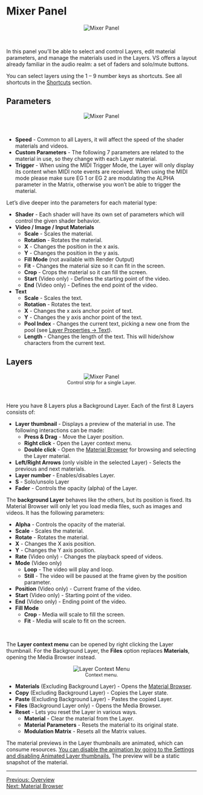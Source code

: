 # Mixer Panel

<div style="text-align: center;">
<figure style="text-align: center;">
  <img src="/vs2/images/main-panel-mixer.png" alt="Mixer Panel" style="padding: 0px; bottom-padding: 0px" />
  <figcaption></figcaption>
</figure>
</div>
<br>

In this panel you’ll be able to select and control Layers, edit material parameters, and manage the materials used in the Layers. VS offers a layout already familiar in the audio realm: a set of faders and solo/mute buttons.

You can select layers using the 1 – 9 number keys as shortcuts. See all shortcuts in the [Shortcuts](shortcuts) section.

## Parameters

<div style="text-align: center;">
<figure style="text-align: center;">
  <img src="/vs2/images/panel-mixer-parameters.png" alt="Mixer Panel" style="padding: 0px; bottom-padding: 0px" />
  <figcaption></figcaption>
</figure>
</div>
<br>

- **Speed** - Common to all Layers, it will affect the speed of the shader materials and videos.
- **Custom Parameters** - The following 7 parameters are related to the material in use, so they change with each Layer material.
- **Trigger** - When using the MIDI Trigger Mode, the Layer will only display its content when MIDI note events are received. When using the MIDI mode please make sure EG 1 or EG 2 are modulating the ALPHA parameter in the Matrix, otherwise you won’t be able to trigger the material.

Let’s dive deeper into the parameters for each material type:
- **Shader** - Each shader will have its own set of parameters which will control the given shader behavior.
- **Video / Image / Input Materials**
    - **Scale** - Scales the material.
    - **Rotation** - Rotates the material.
    - **X** - Changes the position in the x axis.
    - **Y** - Changes the position in the y axis.
    - **Fill Mode** (not available with Render Output)
    - **Fit** - Changes the material size so it can fit in the screen.
    - **Crop** - Crops the material so it can fill the screen.
    - **Start** (Video only) - Defines the starting point of the video.
    - **End** (Video only) - Defines the end point of the video.
- **Text**
    - **Scale** - Scales the text.
    - **Rotation** - Rotates the text.
    - **X** - Changes the x axis anchor point of text.
    - **Y** - Changes the y axis anchor point of the text.
    - **Pool Index** - Changes the current text, picking a new one from the pool (see [Layer Properties → Text](layer-properties#text)).
    - **Length** - Changes the length of the text. This will hide/show characters from the current text.

## Layers

<div style="text-align: center;">
<figure style="text-align: center;">
  <img src="/vs2/images/panel-mixer-layer-strip.png" alt="Mixer Panel" style="padding: 0px; bottom-padding: 0px" />
  <figcaption style="font-size: 0.9em;">Control strip for a single Layer.</figcaption>
</figure>
</div>
<br>

Here you have 8 Layers plus a Background Layer. Each of the first 8 Layers consists of:

- **Layer thumbnail** - Displays a preview of the material in use. The following interactions can be made:
    - **Press & Drag** - Move the Layer position.
    - **Right click** - Open the Layer context menu.
    - **Double click** - Open the [Material Browser](material-browser) for browsing and selecting the Layer material.
- **Left/Right Arrows** (only visible in the selected Layer) - Selects the previous and next materials.
- **Layer number** - Enables/disables Layer.
- **S** - Solo/unsolo Layer
- **Fader** - Controls the opacity (alpha) of the Layer.

The **background Layer** behaves like the others, but its position is fixed. Its Material Browser will only let you load media files, such as images and videos. It has the following parameters:

- **Alpha** - Controls the opacity of the material.
- **Scale** - Scales the material.
- **Rotate** - Rotates the material.
- **X** - Changes the X axis position.
- **Y** - Changes the Y axis position.
- **Rate** (Video only) - Changes the playback speed of videos.
- **Mode** (Video only)
    - **Loop** - The video will play and loop.
    - **Still** - The video will be paused at the frame given by the position parameter.
- **Position** (Video only) - Current frame of the video.
- **Start** (Video only) - Starting point of the video.
- **End** (Video only) - Ending point of the video.
- **Fill Mode**
    - **Crop** - Media will scale to fill the screen.
    - **Fit** - Media will scale to fit on the screen.
    
<br>

The **Layer context menu** can be opened by right clicking the Layer thumbnail. For the Background Layer, the **Files** option replaces **Materials**, opening the Media Browser instead.

<div style="text-align: center;">
<figure style="text-align: center;">
  <img src="/vs2/images/panel-mixer-context-menu.png" alt="Layer Context Menu" style="padding: 0px; bottom-padding: 0px" />
  <figcaption style="font-size: 0.9em;">Context menu.</figcaption>
</figure>
</div>

- **Materials** (Excluding Background Layer) - Opens the [Material Browser](material-browser).
- **Copy** (Excluding Background Layer) - Copies the Layer state.
- **Paste** (Excluding Background Layer) - Pastes the copied Layer.
- **Files** (Background Layer only) - Opens the Media Browser.
- **Reset** - Lets you reset the Layer in various ways.
    - **Material** - Clear the material from the Layer.
    - **Material Parameters** - Resets the material to its original state.
    - **Modulation Matrix** - Resets all the Matrix values.

The material previews in the Layer thumbnails are animated, which can consume resources. [You can disable the animation by going to the Settings and disabling Animated Layer thumbnails.](settings) The preview will be a static snapshot of the material.

***
[Previous: Overview](overview)<br>
[Next: Material Browser](material-browser)
